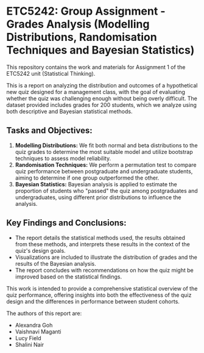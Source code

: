 # ETC5242: Group Assignment - Grades Analysis (Modelling Distributions, Randomisation Techniques and Bayesian Statistics)

This repository contains the work and materials for Assignment 1 of the ETC5242 unit (Statistical Thinking).

This is a report on analyzing the distribution and outcomes of a hypothetical new quiz designed for a management class, with the goal of evaluating whether the quiz was challenging enough without being overly difficult. The dataset provided includes grades for 200 students, which we analyze using both descriptive and Bayesian statistical methods.

## Tasks and Objectives:
1. **Modelling Distributions:** We fit both normal and beta distributions to the quiz grades to determine the most suitable model and utilize bootstrap techniques to assess model reliability.
2. **Randomisation Techniques:** We perform a permutation test to compare quiz performance between postgraduate and undergraduate students, aiming to determine if one group outperformed the other.
3. **Bayesian Statistics:** Bayesian analysis is applied to estimate the proportion of students who "passed" the quiz among postgraduates and undergraduates, using different prior distributions to influence the analysis.

## Key Findings and Conclusions:
- The report details the statistical methods used, the results obtained from these methods, and interprets these results in the context of the quiz's design goals.
- Visualizations are included to illustrate the distribution of grades and the results of the Bayesian analysis.
- The report concludes with recommendations on how the quiz might be improved based on the statistical findings.

This work is intended to provide a comprehensive statistical overview of the quiz performance, offering insights into both the effectiveness of the quiz design and the differences in performance between student cohorts.

The authors of this report are:
- Alexandra Goh
- Vaishnavi Maganti
- Lucy Field
- Shalini Nair

